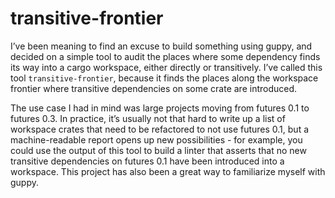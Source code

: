 # transitive-frontier

I’ve been meaning to find an excuse to build something using guppy, and decided on a simple tool to audit the places where some dependency finds its way into a cargo workspace, either directly or transitively. I’ve called this tool `transitive-frontier`, because it finds the places along the workspace frontier where transitive dependencies on some crate are introduced.

The use case I had in mind was large projects moving from futures 0.1 to futures 0.3. In practice, it’s usually not that hard to write up a list of workspace crates that need to be refactored to not use futures 0.1, but a machine-readable report opens up new possibilities - for example, you could use the output of this tool to build a linter that asserts that no new transitive dependencies on futures 0.1 have been introduced into a workspace. This project has also been a great way to familiarize myself with guppy.

